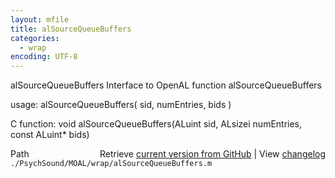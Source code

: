 ```yaml
---
layout: mfile
title: alSourceQueueBuffers
categories:
  - wrap
encoding: UTF-8
---
```


alSourceQueueBuffers  Interface to OpenAL function alSourceQueueBuffers

usage:  alSourceQueueBuffers( sid, numEntries, bids )

C function:  void alSourceQueueBuffers(ALuint sid, ALsizei numEntries, const ALuint\* bids)


<div class="code_header" style="text-align:right;">
  <span style="float:left;">Path&nbsp;&nbsp;</span> <span class="counter">Retrieve <a href=
  "https://raw.github.com/Psychtoolbox-3/Psychtoolbox-3/beta/./PsychSound/MOAL/wrap/alSourceQueueBuffers.m">current version from GitHub</a> | View <a href=
  "https://github.com/Psychtoolbox-3/Psychtoolbox-3/commits/beta/./PsychSound/MOAL/wrap/alSourceQueueBuffers.m">changelog</a></span>
</div>
<div class="code">
  <code>./PsychSound/MOAL/wrap/alSourceQueueBuffers.m</code>
</div>
